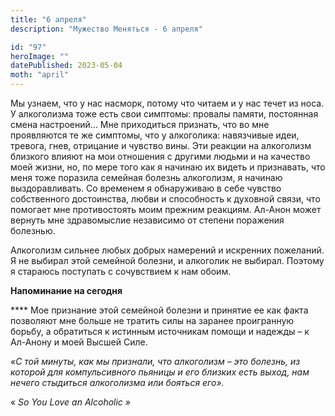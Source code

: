 ```yaml
---
title: "6 апреля"
description: "Мужество Меняться - 6 апреля"

id: "97"
heroImage: ""
datePublished: 2023-05-04
moth: "april"
---
```


Мы узнаем, что у нас насморк, потому что читаем и у нас течет из носа. У
алкоголизма тоже есть свои симптомы: провалы памяти, постоянная смена
настроений… Мне приходиться признать, что во мне проявляются те же симптомы,
что у алкоголика: навязчивые идеи, тревога, гнев, отрицание и чувство вины.
Эти реакции на алкоголизм близкого влияют на мои отношения с другими людьми и
на качество моей жизни, но, по мере того как я начинаю их видеть и признавать,
что меня тоже поразила семейная болезнь алкоголизм, я начинаю выздоравливать.
Со временем я обнаруживаю в себе чувство собственного достоинства, любви и
способность к духовной связи, что помогает мне противостоять моим прежним
реакциям. Ал-Анон может вернуть мне здравомыслие независимо от степени
поражения болезнью.

Алкоголизм сильнее любых добрых намерений и искренних пожеланий. Я не выбирал
этой семейной болезни, и алкоголик не выбирал. Поэтому я стараюсь поступать с
сочувствием к нам обоим.

**Напоминание на сегодня**

\*\*\*\* Мое признание этой семейной болезни и принятие ее как факта позволяют мне
больше не тратить силы на заранее проигранную борьбу, а обратиться к истинным
источникам помощи и надежды – к Ал-Анону и моей Высшей Силе.

_«С той минуты, как мы признали, что алкоголизм – это болезнь, из которой для
компульсивного пьяницы и его близких есть выход, нам нечего стыдиться
алкоголизма или бояться его»._

« _So_ _You_ _Love_ _an_ _Alcoholic_ _»_
